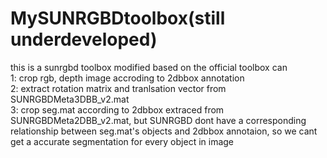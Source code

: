 # MySUNRGBDtoolbox(still underdeveloped)


this is a sunrgbd toolbox modified based on the official toolbox can  
1: crop rgb, depth image accroding to 2dbbox annotation  
2: extract rotation matrix and tranlsation vector from SUNRGBDMeta3DBB_v2.mat  
3: crop seg.mat according to 2dbbox extraced from SUNRGBDMeta2DBB_v2.mat, but SUNRGBD dont have a corresponding relationship   between seg.mat's objects and 2dbbox annotaion, so we cant get a accurate segmentation for every object in image  
